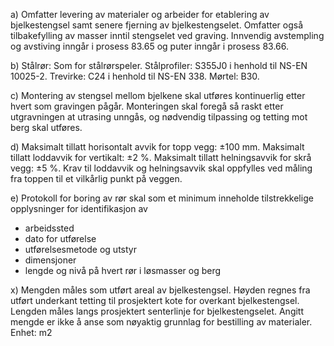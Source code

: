 a) Omfatter levering av materialer og arbeider for etablering av bjelkestengsel samt senere fjerning av bjelkestengselet. Omfatter også tilbakefylling av masser inntil stengselet ved graving.
Innvendig avstempling og avstiving inngår i prosess 83.65 og puter inngår i prosess 83.66.

b) Stålrør: Som for stålrørspeler.
Stålprofiler: S355J0 i henhold til NS-EN 10025-2.
Trevirke: C24 i henhold til NS-EN 338.
Mørtel: B30.

c) Montering av stengsel mellom bjelkene skal utføres kontinuerlig etter hvert som gravingen pågår. Monteringen skal foregå så raskt etter utgravningen at utrasing unngås, og nødvendig tilpassing og tetting mot berg skal utføres.

d) Maksimalt tillatt horisontalt avvik for topp vegg: ±100 mm. Maksimalt tillatt loddavvik for vertikalt: ±2 %. Maksimalt tillatt helningsavvik for skrå vegg: ±5 %.
Krav til loddavvik og helningsavvik skal oppfylles ved måling fra toppen til et vilkårlig punkt på veggen.

e) Protokoll for boring av rør skal som et minimum inneholde tilstrekkelige opplysninger for identifikasjon av
-  arbeidssted
-  dato for utførelse
-  utførelsesmetode og utstyr
-  dimensjoner
-  lengde og nivå på hvert rør i løsmasser og berg

x) Mengden måles som utført areal av bjelkestengsel. Høyden regnes fra utført underkant tetting til prosjektert kote for overkant bjelkestengsel. Lengden måles langs prosjektert senterlinje for bjelkestengselet. Angitt mengde er ikke å anse som nøyaktig grunnlag for bestilling av materialer. Enhet: m2

